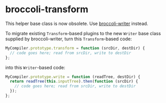 # broccoli-transform

This helper base class is now obsolete. Use
[broccoli-writer](https://github.com/joliss/broccoli-writer) instead.

To migrate existing `Transform`-based plugins to the new `Writer` base class
supplied by broccoli-writer, turn this `Transform`-based code:

```js
MyCompiler.prototype.transform = function (srcDir, destDir) {
  // code goes here; read from srcDir, write to destDir
};
```

into this `Writer`-based code:

```js
MyCompiler.prototype.write = function (readTree, destDir) {
  return readTree(this.inputTree).then(function (srcDir) {
    // code goes here; read from srcDir, write to destDir
  });
};
```
